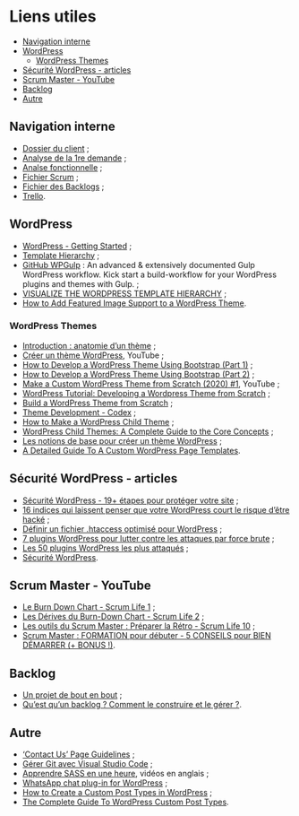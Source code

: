 <!-- omit in toc -->
# Liens utiles

- [Navigation interne](#navigation-interne)
- [WordPress](#wordpress)
  - [WordPress Themes](#wordpress-themes)
- [Sécurité WordPress - articles](#sécurité-wordpress---articles)
- [Scrum Master - YouTube](#scrum-master---youtube)
- [Backlog](#backlog)
- [Autre](#autre)

## Navigation interne

- [Dossier du client](Projet%20client%20-%20dossier%20Claj.pdf) ;
- [Analyse de la 1re demande](ReadMe.md) ;
- [Analse fonctionnelle](AnalyseFonctionnelle.md) ;
- [Fichier Scrum](SCRUM.md) ;
- [Fichier des Backlogs](Backlogs.md) ;
- [Trello](https://trello.com/b/uQf5QlfC/claj).

## WordPress

- [WordPress - Getting Started](https://developer.wordpress.org/themes/getting-started/) ;
- [Template Hierarchy](https://developer.wordpress.org/themes/basics/template-hierarchy/) ;
- [GitHub WPGulp](https://github.com/ahmadawais/WPGulp) : An advanced & extensively documented Gulp WordPress workflow. Kick start a build-workflow for your WordPress plugins and themes with Gulp. ;
- [VISUALIZE THE WORDPRESS TEMPLATE HIERARCHY](https://wphierarchy.com/) ;
- [How to Add Featured Image Support to a WordPress Theme](https://www.ostraining.com/blog/wordpress/featured-image-support/).

### WordPress Themes

- [Introduction : anatomie d’un thème](https://capitainewp.io/formations/developper-theme-wordpress/introduction-anatomie-dun-theme/) ;
- [Créer un thème WordPress](https://www.youtube.com/playlist?list=PLjwdMgw5TTLWF1VV9TFWrsUTvWjtGS7Qt), YouTube ;
- [How to Develop a WordPress Theme Using Bootstrap (Part 1)](https://www.lyrathemes.com/blog/bootstrap-wordpress-theme-tutorial-1/) ;
- [How to Develop a WordPress Theme Using Bootstrap (Part 2)](https://www.lyrathemes.com/bootstrap-wordpress-theme-tutorial-2/) ;
- [Make a Custom WordPress Theme from Scratch (2020) #1](https://www.youtube.com/watch?v=ZJKAwJq9_xM), YouTube ;
- [WordPress Tutorial: Developing a Wordpress Theme from Scratch](https://www.taniarascia.com/developing-a-wordpress-theme-from-scratch/) ;
- [Build a WordPress Theme from Scratch](https://scanwp.net/blog/create-a-wordpress-starter-theme-from-scratch/) ;
- [Theme Development - Codex](https://codex.wordpress.org/Theme_Development) ;
- [How to Make a WordPress Child Theme](https://wpshout.com/quick-guides/how-to-make-a-wordpress-child-theme/) ;
- [WordPress Child Themes: A Complete Guide to the Core Concepts](https://wpshout.com/wordpress-child-themes-complete-guide-core-concepts/) ;
- [Les notions de base pour créer un thème WordPress](https://www.wppourlesnuls.com/notions-de-base-pour-creer-un-theme-wordpress/) ;
- [A Detailed Guide To A Custom WordPress Page Templates](https://www.smashingmagazine.com/2015/06/wordpress-custom-page-templates/).

## Sécurité WordPress - articles

- [Sécurité WordPress - 19+ étapes pour protéger votre site](https://kinsta.com/fr/blog/securite-wordpress/) ;
- [16 indices qui laissent penser que votre WordPress court le risque d’être hacké](https://wpformation.com/wordpress-risque-hacke/) ;
- [Définir un fichier .htaccess optimisé pour WordPress](https://wpformation.com/htaccess-wordpress/) ;
- [7 plugins WordPress pour lutter contre les attaques par force brute](https://wpformation.com/wordpress-plugins-force-brute/) ;
- [Les 50 plugins WordPress les plus attaqués](https://wpformation.com/les-50-plugins-wordpress-les-plus-attaques/) ;
- [Sécurité WordPress](https://wpmarmite.com/sujet/securite-wordpress/).

## Scrum Master - YouTube

- [Le Burn Down Chart - Scrum Life 1](https://www.youtube.com/watch?v=kicIINwuPuI&ab_channel=ScrumLife) ;
- [Les Dérives du Burn-Down Chart - Scrum Life 2](https://www.youtube.com/watch?v=-u1jn52M350&ab_channel=ScrumLife) ;
- [Les outils du Scrum Master : Préparer la Rétro - Scrum Life 10](https://www.youtube.com/watch?v=WAkEMoqV5CI&ab_channel=ScrumLife) ;
- [Scrum Master : FORMATION pour débuter - 5 CONSEILS pour BIEN DÉMARRER (+ BONUS !)](https://www.youtube.com/watch?v=cuwcFytxKMY&ab_channel=ScrumLife).

## Backlog

- [Un projet de bout en bout](http://unprojetdeboutenbout.free.fr/?p=225) ;
- [Qu’est qu’un backlog ? Comment le construire et le gérer ?](https://hubvisory.com/blog/qu-est-qu-un-backlog-comment-le-construire-et-le-gerer/).

## Autre

- [‘Contact Us’ Page Guidelines](https://www.nngroup.com/articles/contact-us-pages/) ;
- [Gérer Git avec Visual Studio Code](https://laboiteajb.fr/gerer-git-avec-visual-studio-code/) ;
- [Apprendre SASS en une heure](https://coursehunter.net/course/sass-ot-novichka-do-eksperta), vidéos en anglais ;
- [WhatsApp chat plug-in for WordPress](https://wordpress.org/plugins/wp-whatsapp-chat/) ;
- [How to Create a Custom Post Types in WordPress](https://www.cloudways.com/blog/how-to-create-custom-post-types-in-wordpress/) ;
- [The Complete Guide To WordPress Custom Post Types](https://www.smashingmagazine.com/2012/11/complete-guide-custom-post-types/).
